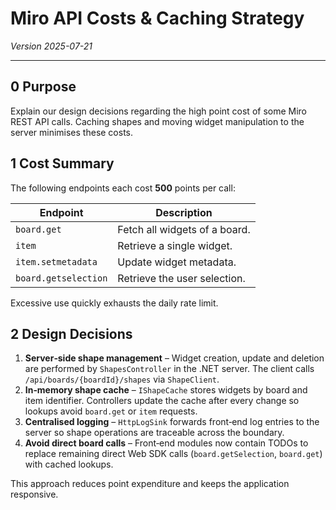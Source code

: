 # Miro API Costs & Caching Strategy

_Version 2025-07-21_

---

## 0 Purpose

Explain our design decisions regarding the high point cost of some Miro REST API calls. Caching shapes and moving widget manipulation to the server minimises these costs.

## 1 Cost Summary

The following endpoints each cost **500** points per call:

| Endpoint | Description |
| -------- | ----------- |
| `board.get` | Fetch all widgets of a board. |
| `item` | Retrieve a single widget. |
| `item.setmetadata` | Update widget metadata. |
| `board.getselection` | Retrieve the user selection. |

Excessive use quickly exhausts the daily rate limit.

## 2 Design Decisions

1. **Server‑side shape management** – Widget creation, update and deletion are performed by `ShapesController` in the .NET server. The client calls `/api/boards/{boardId}/shapes` via `ShapeClient`.
2. **In‑memory shape cache** – `IShapeCache` stores widgets by board and item identifier. Controllers update the cache after every change so lookups avoid `board.get` or `item` requests.
3. **Centralised logging** – `HttpLogSink` forwards front‑end log entries to the server so shape operations are traceable across the boundary.
4. **Avoid direct board calls** – Front‑end modules now contain TODOs to replace remaining direct Web SDK calls (`board.getSelection`, `board.get`) with cached lookups.

This approach reduces point expenditure and keeps the application responsive.
